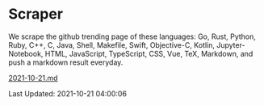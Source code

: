 # Scraper

We scrape the github trending page of these languages: Go, Rust, Python, Ruby, C++, C, Java, Shell, Makefile, Swift, Objective-C, Kotlin, Jupyter-Notebook, HTML, JavaScript, TypeScript, CSS, Vue, TeX, Markdown, and push a markdown result everyday.

[2021-10-21.md](https://github.com/yangwenmai/github-trending-backup/blob/master/2021-10-21.md)

Last Updated: 2021-10-21 04:00:06